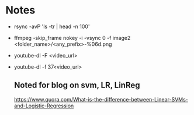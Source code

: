 # Notes


- rsync -avP 'ls -tr | head -n 100'   <destination>
  
- ffmpeg -skip_frame nokey -i <videfilename> -vsync 0 -f image2 <folder_name>/<any_prefix>-%06d.png

- youtube-dl -F <video_url> 
- youtube-dl -f 37<video_url> 

  
  
  
  ## Noted for blog on svm, LR, LinReg
  https://www.quora.com/What-is-the-difference-between-Linear-SVMs-and-Logistic-Regression

